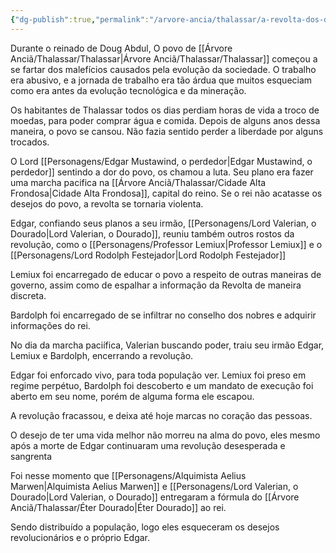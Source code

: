 ```yaml
---
{"dg-publish":true,"permalink":"/arvore-ancia/thalassar/a-revolta-dos-desesperados/"}
---
```




Durante o reinado de Doug Abdul, O povo de [[Árvore Anciã/Thalassar/Thalassar\|Árvore Anciã/Thalassar/Thalassar]] começou a se fartar dos malefícios causados pela evolução da sociedade. O trabalho era abusivo, e a jornada de trabalho era tão árdua que muitos esqueciam como era antes da evolução tecnológica e da mineração. 

Os habitantes de Thalassar todos os dias perdiam horas de vida a troco de moedas, para poder comprar água e comida. Depois de alguns anos dessa maneira, o povo se cansou. Não fazia sentido perder a liberdade por alguns trocados.

O Lord [[Personagens/Edgar Mustawind, o perdedor\|Edgar Mustawind, o perdedor]] sentindo a dor do povo, os chamou a luta. Seu plano era fazer uma marcha pacifica na [[Árvore Anciã/Thalassar/Cidade Alta Frondosa\|Cidade Alta Frondosa]], capital do reino. Se o rei não acatasse os desejos do povo, a revolta se tornaria violenta. 

Edgar, confiando seus planos a seu irmão, [[Personagens/Lord Valerian, o Dourado\|Lord Valerian, o Dourado]], reuniu também outros rostos da revolução, como o [[Personagens/Professor Lemiux\|Professor Lemiux]] e o [[Personagens/Lord Rodolph Festejador\|Lord Rodolph Festejador]]

Lemiux foi encarregado de educar o povo a respeito de outras maneiras de governo, assim como de espalhar a informação da Revolta de maneira discreta.

Bardolph foi encarregado de se infiltrar no conselho dos nobres e adquirir informações do rei.

No dia da marcha paciífica, Valerian buscando poder, traiu seu irmão Edgar, Lemiux e Bardolph, encerrando a revolução. 

Edgar foi enforcado vivo, para toda população ver. Lemiux foi preso em regime perpétuo, Bardolph foi descoberto e um mandato de execução foi aberto em seu nome, porém de alguma forma ele escapou. 

A revolução fracassou, e deixa até hoje marcas no coração das pessoas. 

O desejo de ter uma vida melhor não morreu na alma do povo, eles mesmo após a morte de Edgar continuaram uma revolução desesperada e sangrenta

Foi nesse momento que [[Personagens/Alquimista Aelius Marwen\|Alquimista Aelius Marwen]] e [[Personagens/Lord Valerian, o Dourado\|Lord Valerian, o Dourado]] entregaram a fórmula do [[Árvore Anciã/Thalassar/Éter Dourado\|Éter Dourado]] ao rei.

Sendo distribuído a população, logo eles esqueceram os desejos revolucionários e o próprio Edgar.